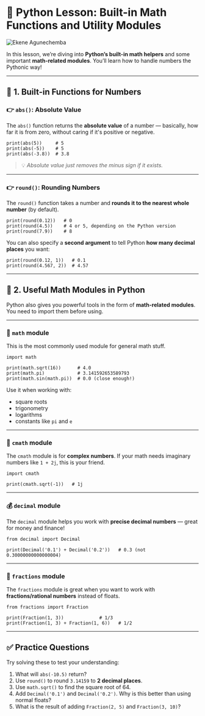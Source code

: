 # 🧠 Python Lesson: Built-in Math Functions and Utility Modules

![Ekene Agunechemba](https://agunechembaekene.wordpress.com/wp-content/uploads/2025/05/an-educational-illustration-showing-a-python-code-editor-with-highlighted-functions-like-abs-roun.jpeg)

In this lesson, we’re diving into **Python’s built-in math helpers** and some important **math-related modules**. You’ll learn how to handle numbers the Pythonic way!

---

## 🔹 1. Built-in Functions for Numbers

### 👉 `abs()`: Absolute Value

The `abs()` function returns the **absolute value** of a number — basically, how far it is from zero, without caring if it's positive or negative.

```
print(abs(5))     # 5
print(abs(-5))    # 5
print(abs(-3.8))  # 3.8
```

> 💡 *Absolute value just removes the minus sign if it exists.*

---

### 👉 `round()`: Rounding Numbers

The `round()` function takes a number and **rounds it to the nearest whole number** (by default).

```
print(round(0.12))   # 0
print(round(4.5))    # 4 or 5, depending on the Python version
print(round(7.9))    # 8
```

You can also specify a **second argument** to tell Python **how many decimal places** you want:

```
print(round(0.12, 1))   # 0.1
print(round(4.567, 2))  # 4.57
```

---

## 🔹 2. Useful Math Modules in Python

Python also gives you powerful tools in the form of **math-related modules**. You need to import them before using.

---

### 🧮 `math` module

This is the most commonly used module for general math stuff.

```
import math

print(math.sqrt(16))      # 4.0
print(math.pi)            # 3.141592653589793
print(math.sin(math.pi))  # 0.0 (close enough!)
```

Use it when working with:

* square roots
* trigonometry
* logarithms
* constants like `pi` and `e`

---

### 🔢 `cmath` module

The `cmath` module is for **complex numbers**. If your math needs imaginary numbers like `1 + 2j`, this is your friend.

```
import cmath

print(cmath.sqrt(-1))   # 1j
```

---

### 💰 `decimal` module

The `decimal` module helps you work with **precise decimal numbers** — great for money and finance!

```
from decimal import Decimal

print(Decimal('0.1') + Decimal('0.2'))   # 0.3 (not 0.30000000000000004)
```

---

### 🧮 `fractions` module

The `fractions` module is great when you want to work with **fractions/rational numbers** instead of floats.

```
from fractions import Fraction

print(Fraction(1, 3))             # 1/3
print(Fraction(1, 3) + Fraction(1, 6))   # 1/2
```

---

## ✅ Practice Questions

Try solving these to test your understanding:

1. What will `abs(-10.5)` return?
2. Use `round()` to round `3.14159` to **2 decimal places**.
3. Use `math.sqrt()` to find the square root of 64.
4. Add `Decimal('0.1')` and `Decimal('0.2')`. Why is this better than using normal floats?
5. What is the result of adding `Fraction(2, 5)` and `Fraction(3, 10)`?